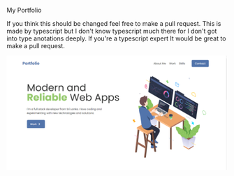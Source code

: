 My Portfolio

If you think this should be changed feel free to make a pull request. This is made by typescript but I don't know typescript much there for I don't got into type anotations deeply. If you're a typescript expert It would be great to make a pull request.

![Tux, the Linux mascot](/screenshots/herosection.png)